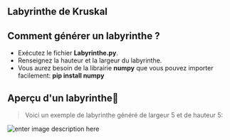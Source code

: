 ﻿
## Labyrinthe de Kruskal

## Comment générer un labyrinthe ?

 - Exécutez le fichier **Labyrinthe.py**.
 - Renseignez la hauteur et la largeur du labyrinthe.
 - Vous aurez besoin de la librairie **numpy** que vous pouvez importer facilement: **pip install numpy**


## Aperçu d'un labyrinthe🔎

> Voici un exemple de labyrinthe généré de largeur 5 et de hauteur 5: 

![enter image description here](https://i.imgur.com/FRoSKWs.png)
